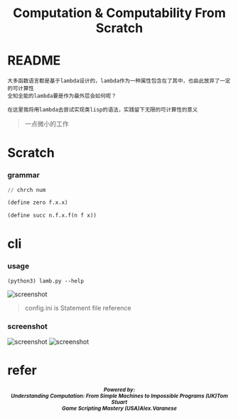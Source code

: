 <h1 align="center">Computation & Computability From Scratch</h1>


# README
    大多函数语言都是基于lambda设计的，lambda作为一种属性包含在了其中，也由此放弃了一定的可计算性
    全知全能的lambda要是作为最外层会如何呢？

    在这里我将用lambda去尝试实现类lisp的语法，实践留下无限的可计算性的意义

> 一点微小的工作

# Scratch
### grammar
```lisp
// chrch num

(define zero f.x.x)

(define succ n.f.x.f(n f x))
```

# cli
### usage
    (python3) lamb.py --help
![screenshot](https://raw.githubusercontent.com/zhzLuke96/d5-l/master/docs/3.png)
> config.ini is Statement file reference
### screenshot
![screenshot](https://raw.githubusercontent.com/zhzLuke96/d5-l/master/docs/1.png)
![screenshot](https://raw.githubusercontent.com/zhzLuke96/d5-l/master/docs/2.png)

# refer

<h5 align="center"><small>Powered by: <br> Understanding Computation: From Simple Machines to Impossible Programs (UK)Tom Stuart <br> Game Scripting Mastery (USA)Alex.Varanese</small></h5>

